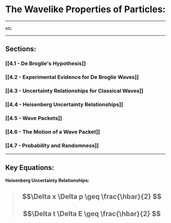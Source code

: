# The Wavelike Properties of Particles:
***

etc


***

## Sections:


### [[4.1 - De Broglie's Hypothesis]]

### [[4.2 - Experimental Evidence for De Broglie Waves]]

### [[4.3 - Uncertainty Relationships for Classical Waves]]

### [[4.4 - Heisenberg Uncertainty Relationships]]

### [[4.5 - Wave Packets]]

### [[4.6 - The Motion of a Wave Packet]]

### [[4.7 -  Probability and Randomness]]

***

## Key Equations:


#### **Heisenberg Uncertainty Relationships**:

> ## $$\Delta x \Delta p \geq \frac{\hbar}{2} $$
> ## $$\Delta t \Delta E \geq \frac{\hbar}{2} $$